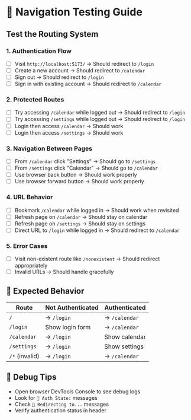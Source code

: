 # 🧭 Navigation Testing Guide

## Test the Routing System

### 1. **Authentication Flow**

- [ ] Visit `http://localhost:5173/` → Should redirect to `/login`
- [ ] Create a new account → Should redirect to `/calendar`
- [ ] Sign out → Should redirect to `/login`
- [ ] Sign in with existing account → Should redirect to `/calendar`

### 2. **Protected Routes**

- [ ] Try accessing `/calendar` while logged out → Should redirect to `/login`
- [ ] Try accessing `/settings` while logged out → Should redirect to `/login`
- [ ] Login then access `/calendar` → Should work
- [ ] Login then access `/settings` → Should work

### 3. **Navigation Between Pages**

- [ ] From `/calendar` click "Settings" → Should go to `/settings`
- [ ] From `/settings` click "Calendar" → Should go to `/calendar`
- [ ] Use browser back button → Should work properly
- [ ] Use browser forward button → Should work properly

### 4. **URL Behavior**

- [ ] Bookmark `/calendar` while logged in → Should work when revisited
- [ ] Refresh page on `/calendar` → Should stay on calendar
- [ ] Refresh page on `/settings` → Should stay on settings
- [ ] Direct URL to `/login` while logged in → Should redirect to `/calendar`

### 5. **Error Cases**

- [ ] Visit non-existent route like `/nonexistent` → Should redirect appropriately
- [ ] Invalid URLs → Should handle gracefully

## 🎯 Expected Behavior

| Route          | Not Authenticated | Authenticated |
| -------------- | ----------------- | ------------- |
| `/`            | → `/login`        | → `/calendar` |
| `/login`       | Show login form   | → `/calendar` |
| `/calendar`    | → `/login`        | Show calendar |
| `/settings`    | → `/login`        | Show settings |
| `/*` (invalid) | → `/login`        | → `/calendar` |

## 🔧 Debug Tips

- Open browser DevTools Console to see debug logs
- Look for `🔐 Auth State:` messages
- Check `🔄 Redirecting to...` messages
- Verify authentication status in header
